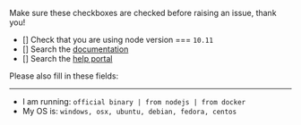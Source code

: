 Make sure these checkboxes are checked before raising an issue, thank you!

- [] Check that you are using node version === `10.11`
- [] Search the [documentation](https://botpress.io/docs)
- [] Search the [help portal](https://help.botpress.io/)

Please also fill in these fields:

---

* I am running: `official binary | from nodejs | from docker`
* My OS is: `windows, osx, ubuntu, debian, fedora, centos`

